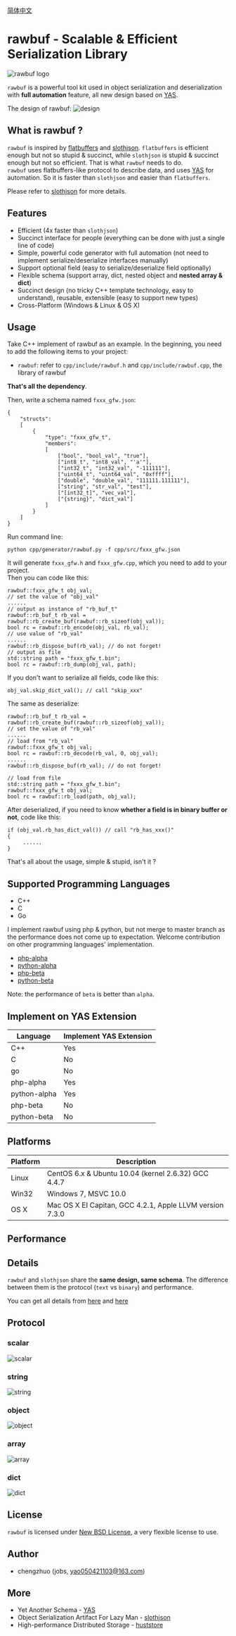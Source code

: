 [简体中文](README_ZH.md)

# rawbuf - Scalable & Efficient Serialization Library #
![rawbuf logo](res/logo.png)

`rawbuf` is a powerful tool kit used in object serialization and deserialization with **full automation** feature, all new design based on [YAS](https://github.com/jobs-github/yas). 

The design of rawbuf: 
![design](res/design.png)

## What is rawbuf ? ##

`rawbuf` is inspired by [flatbuffers](https://github.com/google/flatbuffers) and [slothjson](https://github.com/jobs-github/slothjson). `flatbuffers` is efficient enough but not so stupid & succinct, while `slothjson` is stupid & succinct enough but not so efficient.  That is what `rawbuf` needs to do.  
`rawbuf` uses flatbuffers-like protocol to describe data, and uses [YAS](https://github.com/jobs-github/yas) for automation. So it is faster than `slothjson` and easier than `flatbuffers`.  

Please refer to [slothjson](https://github.com/jobs-github/slothjson) for more details.  

## Features ##

* Efficient (4x faster than `slothjson`)  
* Succinct interface for people (everything can be done with just a single line of code)
* Simple, powerful code generator with full automation (not need to implement serialize/deserialize interfaces manually)
* Support optional field (easy to serialize/deserialize field optionally)
* Flexible schema (support array, dict, nested object and **nested array & dict**)
* Succinct design (no tricky C++ template technology, easy to understand), reusable, extensible (easy to support new types)
* Cross-Platform (Windows & Linux & OS X)

## Usage ##

Take C++ implement of rawbuf as an example. In the beginning, you need to add the following items to your project:

* `rawbuf`: refer to `cpp/include/rawbuf.h` and `cpp/include/rawbuf.cpp`, the library of rawbuf

**That's all the dependency**.  

Then, write a schema named `fxxx_gfw.json`:  

	{
	    "structs": 
	    [
	        {
	            "type": "fxxx_gfw_t",
	            "members": 
	            [
                    ["bool", "bool_val", "true"],
                    ["int8_t", "int8_val", "'a'"],
	                ["int32_t", "int32_val", "-111111"],
	                ["uint64_t", "uint64_val", "0xffff"],
	                ["double", "double_val", "111111.111111"],
	                ["string", "str_val", "test"],
	                ["[int32_t]", "vec_val"],
	                ["{string}", "dict_val"]
	            ]
	        }
	    ]
	}

Run command line:  

    python cpp/generator/rawbuf.py -f cpp/src/fxxx_gfw.json

It will generate `fxxx_gfw.h` and `fxxx_gfw.cpp`, which you need to add to your project.  
Then you can code like this: 

    rawbuf::fxxx_gfw_t obj_val;
    // set the value of "obj_val"
    ......
    // output as instance of "rb_buf_t"
	rawbuf::rb_buf_t rb_val = rawbuf::rb_create_buf(rawbuf::rb_sizeof(obj_val));
	bool rc = rawbuf::rb_encode(obj_val, rb_val);
	// use value of "rb_val"
	......
	rawbuf::rb_dispose_buf(rb_val); // do not forget!
    // output as file
    std::string path = "fxxx_gfw_t.bin";
    bool rc = rawbuf::rb_dump(obj_val, path);

If you don't want to serialize all fields, code like this: 

    obj_val.skip_dict_val(); // call "skip_xxx"
The same as deserialize:

	rawbuf::rb_buf_t rb_val = rawbuf::rb_create_buf(rawbuf::rb_sizeof(obj_val));
    // set the value of "rb_val"
    ......
	// load from "rb_val"
    rawbuf::fxxx_gfw_t obj_val;
	bool rc = rawbuf::rb_decode(rb_val, 0, obj_val);
	......
	rawbuf::rb_dispose_buf(rb_val); // do not forget!

    // load from file
	std::string path = "fxxx_gfw_t.bin";
    rawbuf::fxxx_gfw_t obj_val;
	bool rc = rawbuf::rb_load(path, obj_val);

After deserialized, if you need to know **whether a field is in binary buffer or not**, code like this:

    if (obj_val.rb_has_dict_val()) // call "rb_has_xxx()"
    {
         ......
    }

That's all about the usage, simple & stupid, isn't it ?  

## Supported Programming Languages ##

* C++
* C
* Go

I implement rawbuf using php & python, but not merge to master branch as the performance does not come up to expectation. Welcome contribution on other programming languages' implementation.  
* [php-alpha](https://github.com/jobs-github/rawbuf/tree/php-alpha)  
* [python-alpha](https://github.com/jobs-github/rawbuf/tree/python-alpha)  
* [php-beta](https://github.com/jobs-github/rawbuf/tree/php-beta)  
* [python-beta](https://github.com/jobs-github/rawbuf/tree/python-beta)  

Note: the performance of `beta` is better than `alpha`.  

## Implement on YAS Extension ##

Language      | Implement YAS Extension
--------------|-------------------------
C++           |         Yes
C             |         No
go            |         No
php-alpha     |         Yes
python-alpha  |         Yes
php-beta      |         No
python-beta   |         No

## Platforms ##

Platform | Description
---------|----------------------------------------------------------
Linux    | CentOS 6.x & Ubuntu 10.04 (kernel 2.6.32) GCC 4.4.7
Win32    | Windows 7, MSVC 10.0
OS X     | Mac OS X EI Capitan, GCC 4.2.1, Apple LLVM version 7.3.0

## Performance ##



## Details ##

`rawbuf` and `slothjson` share the **same design, same schema**. The difference between them is the protocol (`text` vs `binary`) and performance.

You can get all details from [here](https://github.com/jobs-github/slothjson) and [here](https://github.com/jobs-github/yas)

## Protocol ##

### scalar ###
![scalar](res/scalar.png)

### string ###
![string](res/string.png)

### object ###
![object](res/object.png)

### array ###
![array](res/array.png)

### dict ###
![dict](res/dict.png)

## License ##

`rawbuf` is licensed under [New BSD License](https://opensource.org/licenses/BSD-3-Clause), a very flexible license to use.

## Author ##

* chengzhuo (jobs, yao050421103@163.com)  

## More ##

- Yet Another Schema - [YAS](https://github.com/jobs-github/yas)  
- Object Serialization Artifact For Lazy Man - [slothjson](https://github.com/jobs-github/slothjson)  
- High-performance Distributed Storage - [huststore](https://github.com/Qihoo360/huststore)  